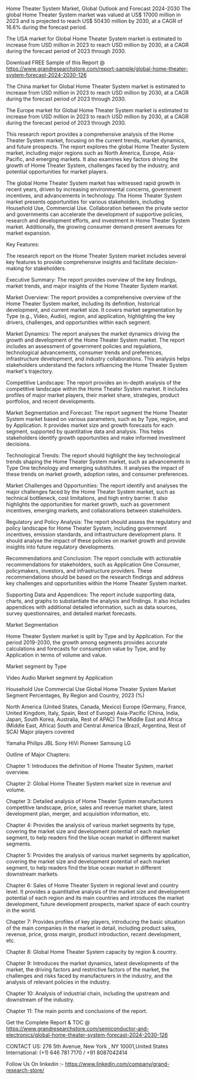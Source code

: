 Home Theater System Market, Global Outlook and Forecast 2024-2030
The global Home Theater System market was valued at US$ 17000 million in 2023 and is projected to reach US$ 50430 million by 2030, at a CAGR of 16.6% during the forecast period.

The USA market for Global Home Theater System market is estimated to increase from USD million in 2023 to reach USD million by 2030, at a CAGR during the forecast period of 2023 through 2030.

Download FREE Sample of this Report @ https://www.grandresearchstore.com/report-sample/global-home-theater-system-forecast-2024-2030-126

The China market for Global Home Theater System market is estimated to increase from USD million in 2023 to reach USD million by 2030, at a CAGR during the forecast period of 2023 through 2030.

The Europe market for Global Home Theater System market is estimated to increase from USD million in 2023 to reach USD million by 2030, at a CAGR during the forecast period of 2023 through 2030.

This research report provides a comprehensive analysis of the Home Theater System market, focusing on the current trends, market dynamics, and future prospects. The report explores the global Home Theater System market, including major regions such as North America, Europe, Asia-Pacific, and emerging markets. It also examines key factors driving the growth of Home Theater System, challenges faced by the industry, and potential opportunities for market players.

The global Home Theater System market has witnessed rapid growth in recent years, driven by increasing environmental concerns, government incentives, and advancements in technology. The Home Theater System market presents opportunities for various stakeholders, including Household Use, Commercial Use. Collaboration between the private sector and governments can accelerate the development of supportive policies, research and development efforts, and investment in Home Theater System market. Additionally, the growing consumer demand present avenues for market expansion.

Key Features:

The research report on the Home Theater System market includes several key features to provide comprehensive insights and facilitate decision-making for stakeholders.

Executive Summary: The report provides overview of the key findings, market trends, and major insights of the Home Theater System market.

Market Overview: The report provides a comprehensive overview of the Home Theater System market, including its definition, historical development, and current market size. It covers market segmentation by Type (e.g., Video, Audio), region, and application, highlighting the key drivers, challenges, and opportunities within each segment.

Market Dynamics: The report analyses the market dynamics driving the growth and development of the Home Theater System market. The report includes an assessment of government policies and regulations, technological advancements, consumer trends and preferences, infrastructure development, and industry collaborations. This analysis helps stakeholders understand the factors influencing the Home Theater System market's trajectory.

Competitive Landscape: The report provides an in-depth analysis of the competitive landscape within the Home Theater System market. It includes profiles of major market players, their market share, strategies, product portfolios, and recent developments.

Market Segmentation and Forecast: The report segment the Home Theater System market based on various parameters, such as by Type, region, and by Application. It provides market size and growth forecasts for each segment, supported by quantitative data and analysis. This helps stakeholders identify growth opportunities and make informed investment decisions.

Technological Trends: The report should highlight the key technological trends shaping the Home Theater System market, such as advancements in Type One technology and emerging substitutes. It analyses the impact of these trends on market growth, adoption rates, and consumer preferences.

Market Challenges and Opportunities: The report identify and analyses the major challenges faced by the Home Theater System market, such as technical bottleneck, cost limitations, and high entry barrier. It also highlights the opportunities for market growth, such as government incentives, emerging markets, and collaborations between stakeholders.

Regulatory and Policy Analysis: The report should assess the regulatory and policy landscape for Home Theater System, including government incentives, emission standards, and infrastructure development plans. It should analyse the impact of these policies on market growth and provide insights into future regulatory developments.

Recommendations and Conclusion: The report conclude with actionable recommendations for stakeholders, such as Application One Consumer, policymakers, investors, and infrastructure providers. These recommendations should be based on the research findings and address key challenges and opportunities within the Home Theater System market.

Supporting Data and Appendices: The report include supporting data, charts, and graphs to substantiate the analysis and findings. It also includes appendices with additional detailed information, such as data sources, survey questionnaires, and detailed market forecasts.

Market Segmentation

Home Theater System market is split by Type and by Application. For the period 2019-2030, the growth among segments provides accurate calculations and forecasts for consumption value by Type, and by Application in terms of volume and value.

Market segment by Type

Video
Audio
Market segment by Application

Household Use
Commercial Use
Global Home Theater System Market Segment Percentages, By Region and Country, 2023 (%)

North America (United States, Canada, Mexico)
Europe (Germany, France, United Kingdom, Italy, Spain, Rest of Europe)
Asia-Pacific (China, India, Japan, South Korea, Australia, Rest of APAC)
The Middle East and Africa (Middle East, Africa)
South and Central America (Brazil, Argentina, Rest of SCA)
Major players covered

Yamaha
Philips
JBL
Sony
HiVi
Pioneer
Samsung
LG

Outline of Major Chapters:

Chapter 1: Introduces the definition of Home Theater System, market overview.

Chapter 2: Global Home Theater System market size in revenue and volume.

Chapter 3: Detailed analysis of Home Theater System manufacturers competitive landscape, price, sales and revenue market share, latest development plan, merger, and acquisition information, etc.

Chapter 4: Provides the analysis of various market segments by type, covering the market size and development potential of each market segment, to help readers find the blue ocean market in different market segments.

Chapter 5: Provides the analysis of various market segments by application, covering the market size and development potential of each market segment, to help readers find the blue ocean market in different downstream markets.

Chapter 6: Sales of Home Theater System in regional level and country level. It provides a quantitative analysis of the market size and development potential of each region and its main countries and introduces the market development, future development prospects, market space of each country in the world.

Chapter 7: Provides profiles of key players, introducing the basic situation of the main companies in the market in detail, including product sales, revenue, price, gross margin, product introduction, recent development, etc.

Chapter 8: Global Home Theater System capacity by region & country.

Chapter 9: Introduces the market dynamics, latest developments of the market, the driving factors and restrictive factors of the market, the challenges and risks faced by manufacturers in the industry, and the analysis of relevant policies in the industry.

Chapter 10: Analysis of industrial chain, including the upstream and downstream of the industry.

Chapter 11: The main points and conclusions of the report.

Get the Complete Report & TOC @ https://www.grandresearchstore.com/semiconductor-and-electronics/global-home-theater-system-forecast-2024-2030-126

CONTACT US:
276 5th Avenue, New York , NY 10001,United States
International: (+1) 646 781 7170 / +91 8087042414

Follow Us On linkedin :- https://www.linkedin.com/company/grand-research-store/
